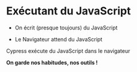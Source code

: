 <!-- .slide: class="center" -->

# Exécutant du JavaScript

* On écrit (presque toujours) du JavaScript
  
* Le Navigateur attend du JavaScript

Cypress exécute du JavaScript dans le navigateur
<br/>

<p class="fragment slide-in">
    <b>On garde nos habitudes, nos outils !</b>
</p>